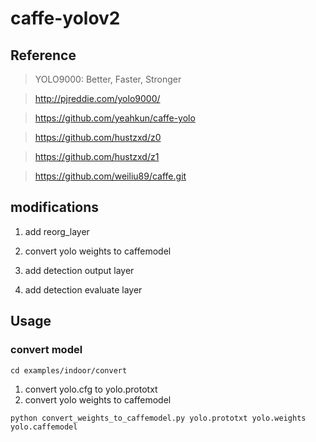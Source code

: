 # caffe-yolov2

## Reference

> YOLO9000: Better, Faster, Stronger

> http://pjreddie.com/yolo9000/

> https://github.com/yeahkun/caffe-yolo

> https://github.com/hustzxd/z0

> https://github.com/hustzxd/z1

> https://github.com/weiliu89/caffe.git

## modifications

1. add reorg_layer

2. convert yolo weights to caffemodel

3. add detection output layer

4. add detection evaluate layer

## Usage

### convert model

`cd examples/indoor/convert`

1. convert yolo.cfg to yolo.prototxt
2. convert yolo weights to caffemodel

`python convert_weights_to_caffemodel.py yolo.prototxt yolo.weights yolo.caffemodel`

